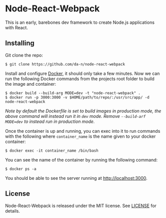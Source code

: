 # Node-React-Webpack

This is an early, barebones dev framework to create Node.js applications with React.

## Installing

Git clone the repo:

    $ git clone https://github.com/da-n/node-react-webpack

Install and configure [Docker](https://www.docker.com/), it should only take a few minutes. Now we can run the following Docker commands from the projects root folder to build the image and container:

    $ docker build --build-arg MODE=dev -t "node-react-webpack" .
    $ docker run -p 3000:3000 -v $HOME/path/to/repo/:/usr/src/app/ -d node-react-webpack

*Note by default the Dockerfile is set to build images in production mode, the above command will instead run it in `dev` mode. Remove `--build-arf MODE=dev` to instead run in production mode.*

Once the container is up and running, you can exec into it to run commands with the following where `container_name` is the name given to your docker container:

    $ docker exec -it container_name /bin/bash

You can see the name of the container by running the following command:

    $ docker ps -a

You should be able to see the server running at [http://localhost:3000](http://localhost:3000).

##

## License

Node-React-Webpack is released under the MIT license. See [LICENSE](LICENSE) for details.
